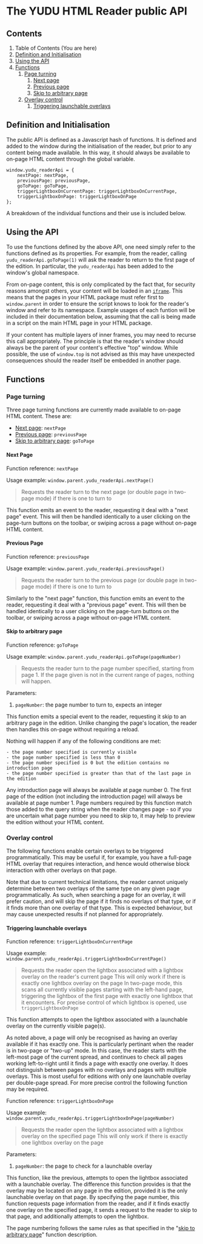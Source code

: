 # The YUDU HTML Reader public API

## Contents

1. Table of Contents (You are here)
1. [Definition and Initialisation](#definition-and-initialisation)
1. [Using the API](#using-the-api)
1. [Functions](#functions)
    1. [Page turning](#page-turning)
        1. [Next page](#next-page)
        1. [Previous page](#previous-page)
        1. [Skip to arbitrary page](#skip-to-arbitrary-page)
    1. [Overlay control](#overlay-control)
        1. [Triggering launchable overlays](#triggering-launchable-overlays)

## Definition and Initialisation

The public API is defined as a Javascript hash of functions. It is defined and added to the window during the initialisation of the reader, but prior to any content being made available. In this way, it should always be available to on-page HTML content through the global variable.

```
window.yudu_readerApi = {
    nextPage: nextPage,
    previousPage: previousPage,
    goToPage: goToPage,
    triggerLightboxOnCurrentPage: triggerLightboxOnCurrentPage,
    triggerLightboxOnPage: triggerLightboxOnPage
};
```

A breakdown of the individual functions and their use is included below.

## Using the API

To use the functions defined by the above API, one need simply refer to the functions defined as its properties. For example, from the reader, calling `yudu_readerApi.goToPage(1)` will ask the reader to return to the first page of the edition. In particular, the `yudu_readerApi` has been added to the window's global namespace.

From on-page content, this is only complicated by the fact that, for security reasons amongst others, your content will be loaded in an [`iframe`](http://www.w3schools.com/tags/tag_iframe.asp). This means that the pages in your HTML package must refer first to `window.parent` in order to ensure the script knows to look for the reader's window and refer to its namespace. Example usages of each funtion will be included in their documentation below, assuming that the call is being made in a script on the main HTML page in your HTML package.

If your content has multiple layers of inner frames, you may need to recurse this call appropriately. The principle is that the reader's window should always be the parent of your content's effective "top" window. While possible, the use of `window.top` is not advised as this may have unexpected consequences should the reader itself be embedded in another page.

## Functions

### Page turning

Three page turning functions are currently made available to on-page HTML content. These are:

- [Next page](#next-page): `nextPage`
- [Previous page](#previous-page): `previousPage`
- [Skip to arbitrary page](#skip-to-arbitrary-page): `goToPage`

#### Next Page

Function reference: `nextPage`

Usage example: `window.parent.yudu_readerApi.nextPage()`

> Requests the reader turn to the next page (or double page in two-page mode) if there is one to turn to

This function emits an event to the reader, requesting it deal with a "next page" event. This will then be handled identically to a user clicking on the page-turn buttons on the toolbar, or swiping across a page without on-page HTML content.

#### Previous Page

Function reference: `previousPage`

Usage example: `window.parent.yudu_readerApi.previousPage()`

> Requests the reader turn to the previous page (or double page in two-page mode) if there is one to turn to

Similarly to the "next page" function, this function emits an event to the reader, requesting it deal with a "previous page" event. This will then be handled identically to a user clicking on the page-turn buttons on the toolbar, or swiping across a page without on-page HTML content.

#### Skip to arbitrary page

Function reference: `goToPage`

Usage example: `window.parent.yudu_readerApi.goToPage(pageNumber)`

> Requests the reader turn to the page number specified, starting from page 1.
> If the page given is not in the current range of pages, nothing will happen.

Parameters:

1. `pageNumber`: the page number to turn to, expects an integer

This function emits a special event to the reader, requesting it skip to an arbitrary page in the edition. Unlike changing the page's location, the reader then handles this on-page without requiring a reload.

Nothing will happen if any of the following conditions are met:

    - the page number specified is currently visible
    - the page number specified is less than 0
    - the page number specified is 0 but the edition contains no introduction page
    - the page number specified is greater than that of the last page in the edition

Any introduction page will always be available at page number 0. The first page of the edition (not including the introduction page) will always be available at page number 1. Page numbers required by this function match those added to the query string when the reader changes page - so if you are uncertain what page number you need to skip to, it may help to preview the edition without your HTML content.

### Overlay control

The following functions enable certain overlays to be triggered programmatically. This may be useful if, for example, you have a full-page HTML overlay that requires interaction, and hence would otherwise block interaction with other overlays on that page.

Note that due to current technical limitations, the reader cannot uniquely determine between two overlays of the same type on any given page programmatically. As such, when searching a page for an overlay, it will prefer caution, and will skip the page if it finds no overlays of that type, or if it finds more than one overlay of that type. This is expected behaviour, but may cause unexpected results if not planned for appropriately.

#### Triggering launchable overlays

Function reference: `triggerLightboxOnCurrentPage`

Usage example: `window.parent.yudu_readerApi.triggerLightboxOnCurrentPage()`

> Requests the reader open the lightbox associated with a lightbox overlay on the reader's current page
> This will only work if there is exactly one lightbox overlay on the page
> In two-page mode, this scans all currently visible pages starting with the left-hand page, triggering the
>  lightbox of the first page with exactly one lightbox that it encounters. For precise control of which
>  lightbox is opened, use `triggerLightboxOnPage`

This function attempts to open the lightbox associated with a launchable overlay on the currently visible page(s).

As noted above, a page will only be recognised as having an overlay available if it has exactly one. This is particularly pertinant when the reader is in two-page or "two-up" mode. In this case, the reader starts with the left-most page of the current spread, and continues to check all pages working left-to-right until it finds a page with exactly one overlay. It does not distinguish between pages with no overlays and pages with multiple overlays. This is most useful for editions with only one launchable overlay per double-page spread. For more precise control the following function may be required.

Function reference: `triggerLightboxOnPage`

Usage example: `window.parent.yudu_readerApi.triggerLightboxOnPage(pageNumber)`

> Requests the reader open the lightbox associated with a lightbox overlay on the specified page
> This will only work if there is exactly one lightbox overlay on the page

Parameters:

1. `pageNumber`: the page to check for a launchable overlay

This function, like the previous, attempts to open the lightbox associated with a launchable overlay. The difference this function provides is that the overlay may be located on any page in the edition, provided it is the only launchable overlay on that page. By specifying the page number, this function requests page information from the reader, and if it finds exactly one overlay on the specified page, it sends a request to the reader to skip to that page, and additionally attempts to open the lightbox.

The page numbering follows the same rules as that specified in the "[skip to arbitrary page](#skip-to-arbitrary-page)" function description.

